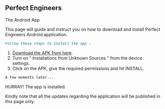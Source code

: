 ## Perfect Engineers
The Android App

This page will guide and instruct you on how to download and install Perfect Engineers Android application.

```markdown
Follow these steps to install the app :
```

 1. [Download the APK from here](https://github.com/Samhitajoshi15/perfect-engineers/blob/master/Perfect%20Engineers%20App.apk?raw=true).
 2. Turn on " Installations from Unknown Sources " from the device settings.
 3. Click on the APK, give the required permissions and hit INSTALL.
 
```markdown
A few moments later...
```

  HURRAY! The app is installed.


Kindly note that all the updates regarding the application will be published in this page only.
 
